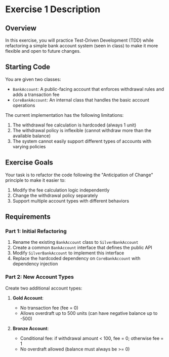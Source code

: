 
# Exercise 1 Description

## Overview
In this exercise, you will practice Test-Driven Development (TDD) while refactoring a simple bank account system (seen in class) to make it more flexible and open to future changes.

## Starting Code
You are given two classes:
- `BankAccount`: A public-facing account that enforces withdrawal rules and adds a transaction fee
- `CoreBankAccount`: An internal class that handles the basic account operations

The current implementation has the following limitations:
1. The withdrawal fee calculation is hardcoded (always 1 unit)
2. The withdrawal policy is inflexible (cannot withdraw more than the available balance)
3. The system cannot easily support different types of accounts with varying policies

## Exercise Goals
Your task is to refactor the code following the "Anticipation of Change" principle to make it easier to:
1. Modify the fee calculation logic independently
2. Change the withdrawal policy separately
3. Support multiple account types with different behaviors

## Requirements

### Part 1: Initial Refactoring
1. Rename the existing `BankAccount` class to `SilverBankAccount`
2. Create a common `BankAccount` interface that defines the public API
3. Modify `SilverBankAccount` to implement this interface
4. Replace the hardcoded dependency on `CoreBankAccount` with dependency injection

### Part 2: New Account Types
Create two additional account types:
1. **Gold Account**:
    - No transaction fee (fee = 0)
    - Allows overdraft up to 500 units (can have negative balance up to -500)

2. **Bronze Account**:
    - Conditional fee: if withdrawal amount < 100, fee = 0; otherwise fee = 1
    - No overdraft allowed (balance must always be >= 0)
